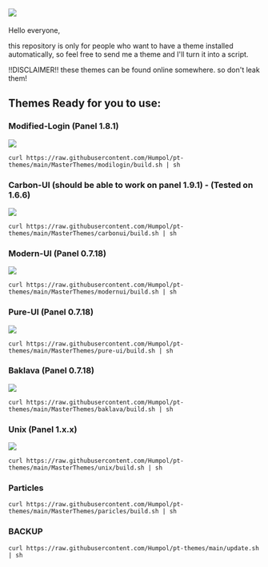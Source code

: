 ![](https://github.com/TheFonix/Pterodactyl-Themes/blob/master/pteroBanner.png?)
=======

Hello everyone,

this repository is only for people who want to have a theme installed automatically, so feel free to send me a theme and I'll turn it into a script.

!!DISCLAIMER!!
these themes can be found online somewhere. so don't leak them!


## Themes Ready for you to use:



### Modified-Login (Panel 1.8.1)

![](https://media.discordapp.net/attachments/913919065247064154/988439226183974922/CYGLrhw.png?width=983&height=671)

```
curl https://raw.githubusercontent.com/Humpol/pt-themes/main/MasterThemes/modilogin/build.sh | sh
```

### Carbon-UI (should be able to work on panel 1.9.1) - (Tested on 1.6.6)

![](https://i.gyazo.com/3b7d9e52c382631297da86e576ce56fe.png)

```
curl https://raw.githubusercontent.com/Humpol/pt-themes/main/MasterThemes/carbonui/build.sh | sh
```

### Modern-UI (Panel 0.7.18)

![](https://directleaks.to/attachments/1583017484300-png.4133/)

```
curl https://raw.githubusercontent.com/Humpol/pt-themes/main/MasterThemes/modernui/build.sh | sh
```

### Pure-UI (Panel 0.7.18)

![](https://i.ibb.co/yYk3h51/image.png)

```
curl https://raw.githubusercontent.com/Humpol/pt-themes/main/MasterThemes/pure-ui/build.sh | sh
```

### Baklava (Panel 0.7.18)

![](https://i.imgur.com/IUPbhKy.png)

```
curl https://raw.githubusercontent.com/Humpol/pt-themes/main/MasterThemes/baklava/build.sh | sh
```

### Unix (Panel 1.x.x)

![](https://i.ibb.co/16fCg2m/image.png?)

```
curl https://raw.githubusercontent.com/Humpol/pt-themes/main/MasterThemes/unix/build.sh | sh
```

### Particles

```
curl https://raw.githubusercontent.com/Humpol/pt-themes/main/MasterThemes/paricles/build.sh | sh
```

### BACKUP

```
curl https://raw.githubusercontent.com/Humpol/pt-themes/main/update.sh | sh
```